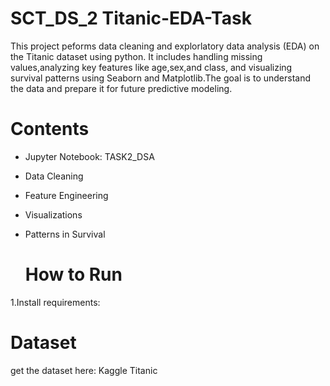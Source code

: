 # SCT_DS_2   Titanic-EDA-Task

This project peforms data cleaning and explorlatory data analysis (EDA) on the Titanic dataset using python. It includes handling missing values,analyzing key features like age,sex,and class, and visualizing survival patterns using Seaborn and Matplotlib.The goal is to understand the data and prepare it for future predictive modeling.

# Contents
* Jupyter Notebook: TASK2_DSA
* Data Cleaning
* Feature Engineering
* Visualizations
* Patterns in Survival

  # How to Run
1.Install requirements:

# Dataset
get the dataset here: Kaggle Titanic
